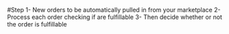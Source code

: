 #Step
1- New orders to be automatically pulled in from your marketplace
2- Process each order checking if are fulfillable 
3- Then decide whether or not the order is fulfillable